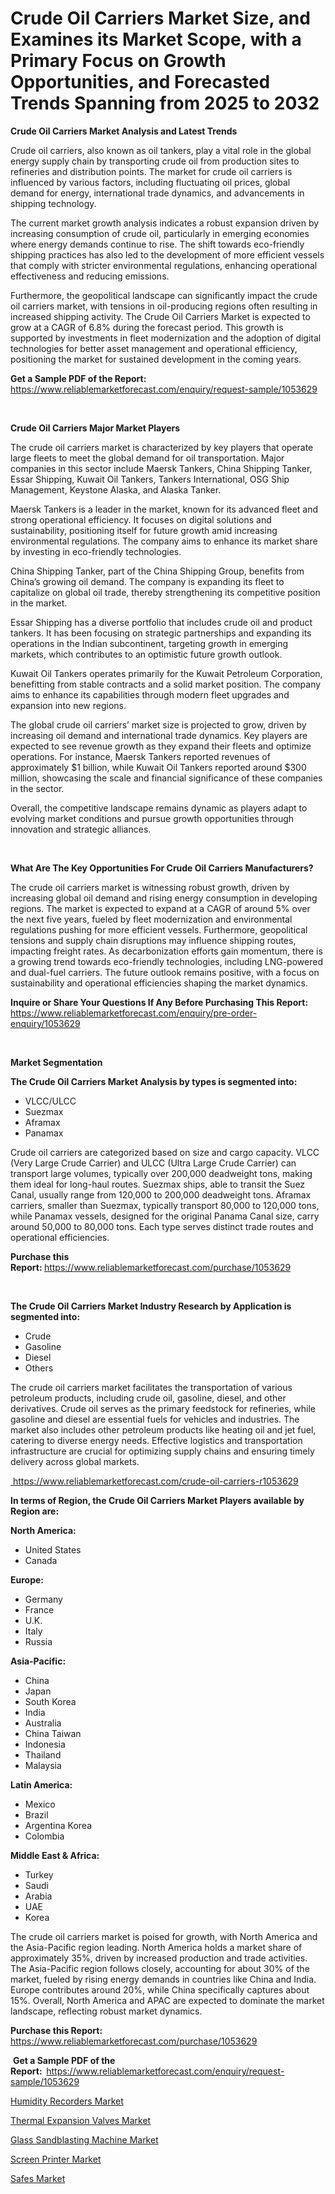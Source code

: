 <p><h1>Crude Oil Carriers Market Size, and Examines its Market Scope, with a Primary Focus on Growth Opportunities, and Forecasted Trends Spanning from 2025 to 2032</h1></p><p><strong>Crude Oil Carriers Market Analysis and Latest Trends</strong></p>
<p><p>Crude oil carriers, also known as oil tankers, play a vital role in the global energy supply chain by transporting crude oil from production sites to refineries and distribution points. The market for crude oil carriers is influenced by various factors, including fluctuating oil prices, global demand for energy, international trade dynamics, and advancements in shipping technology. </p><p>The current market growth analysis indicates a robust expansion driven by increasing consumption of crude oil, particularly in emerging economies where energy demands continue to rise. The shift towards eco-friendly shipping practices has also led to the development of more efficient vessels that comply with stricter environmental regulations, enhancing operational effectiveness and reducing emissions. </p><p>Furthermore, the geopolitical landscape can significantly impact the crude oil carriers market, with tensions in oil-producing regions often resulting in increased shipping activity. The Crude Oil Carriers Market is expected to grow at a CAGR of 6.8% during the forecast period. This growth is supported by investments in fleet modernization and the adoption of digital technologies for better asset management and operational efficiency, positioning the market for sustained development in the coming years.</p></p>
<p><strong>Get a Sample PDF of the Report:&nbsp;</strong> <a href="https://www.reliablemarketforecast.com/enquiry/request-sample/1053629?utm_campaign=1842&utm_medium=2&utm_source=Github&utm_content=ia&utm_term=09042025&utm_id=crude-oil-carriers">https://www.reliablemarketforecast.com/enquiry/request-sample/1053629</a></p>
<p>&nbsp;</p>
<p><strong>Crude Oil Carriers Major Market Players</strong></p>
<p><p>The crude oil carriers market is characterized by key players that operate large fleets to meet the global demand for oil transportation. Major companies in this sector include Maersk Tankers, China Shipping Tanker, Essar Shipping, Kuwait Oil Tankers, Tankers International, OSG Ship Management, Keystone Alaska, and Alaska Tanker. </p><p>Maersk Tankers is a leader in the market, known for its advanced fleet and strong operational efficiency. It focuses on digital solutions and sustainability, positioning itself for future growth amid increasing environmental regulations. The company aims to enhance its market share by investing in eco-friendly technologies.</p><p>China Shipping Tanker, part of the China Shipping Group, benefits from China’s growing oil demand. The company is expanding its fleet to capitalize on global oil trade, thereby strengthening its competitive position in the market.</p><p>Essar Shipping has a diverse portfolio that includes crude oil and product tankers. It has been focusing on strategic partnerships and expanding its operations in the Indian subcontinent, targeting growth in emerging markets, which contributes to an optimistic future growth outlook.</p><p>Kuwait Oil Tankers operates primarily for the Kuwait Petroleum Corporation, benefitting from stable contracts and a solid market position. The company aims to enhance its capabilities through modern fleet upgrades and expansion into new regions.</p><p>The global crude oil carriers’ market size is projected to grow, driven by increasing oil demand and international trade dynamics. Key players are expected to see revenue growth as they expand their fleets and optimize operations. For instance, Maersk Tankers reported revenues of approximately $1 billion, while Kuwait Oil Tankers reported around $300 million, showcasing the scale and financial significance of these companies in the sector.</p><p>Overall, the competitive landscape remains dynamic as players adapt to evolving market conditions and pursue growth opportunities through innovation and strategic alliances.</p></p>
<p>&nbsp;</p>
<p><strong>What Are The Key Opportunities For Crude Oil Carriers Manufacturers?</strong></p>
<p><p>The crude oil carriers market is witnessing robust growth, driven by increasing global oil demand and rising energy consumption in developing regions. The market is expected to expand at a CAGR of around 5% over the next five years, fueled by fleet modernization and environmental regulations pushing for more efficient vessels. Furthermore, geopolitical tensions and supply chain disruptions may influence shipping routes, impacting freight rates. As decarbonization efforts gain momentum, there is a growing trend towards eco-friendly technologies, including LNG-powered and dual-fuel carriers. The future outlook remains positive, with a focus on sustainability and operational efficiencies shaping the market dynamics.</p></p>
<p><strong>Inquire or Share Your Questions If Any Before Purchasing This Report:</strong> <a href="https://www.reliablemarketforecast.com/enquiry/pre-order-enquiry/1053629?utm_campaign=1842&utm_medium=2&utm_source=Github&utm_content=ia&utm_term=09042025&utm_id=crude-oil-carriers">https://www.reliablemarketforecast.com/enquiry/pre-order-enquiry/1053629</a></p>
<p>&nbsp;</p>
<p><strong>Market Segmentation</strong></p>
<p><strong>The Crude Oil Carriers Market Analysis by types is segmented into:</strong></p>
<p><ul><li>VLCC/ULCC</li><li>Suezmax</li><li>Aframax</li><li>Panamax</li></ul></p>
<p><p>Crude oil carriers are categorized based on size and cargo capacity. VLCC (Very Large Crude Carrier) and ULCC (Ultra Large Crude Carrier) can transport large volumes, typically over 200,000 deadweight tons, making them ideal for long-haul routes. Suezmax ships, able to transit the Suez Canal, usually range from 120,000 to 200,000 deadweight tons. Aframax carriers, smaller than Suezmax, typically transport 80,000 to 120,000 tons, while Panamax vessels, designed for the original Panama Canal size, carry around 50,000 to 80,000 tons. Each type serves distinct trade routes and operational efficiencies.</p></p>
<p><strong>Purchase this Report:&nbsp;</strong><a href="https://www.reliablemarketforecast.com/purchase/1053629?utm_campaign=1842&utm_medium=2&utm_source=Github&utm_content=ia&utm_term=09042025&utm_id=crude-oil-carriers">https://www.reliablemarketforecast.com/purchase/1053629</a></p>
<p>&nbsp;</p>
<p><strong>The Crude Oil Carriers Market Industry Research by Application is segmented into:</strong></p>
<p><ul><li>Crude</li><li>Gasoline</li><li>Diesel</li><li>Others</li></ul></p>
<p><p>The crude oil carriers market facilitates the transportation of various petroleum products, including crude oil, gasoline, diesel, and other derivatives. Crude oil serves as the primary feedstock for refineries, while gasoline and diesel are essential fuels for vehicles and industries. The market also includes other petroleum products like heating oil and jet fuel, catering to diverse energy needs. Effective logistics and transportation infrastructure are crucial for optimizing supply chains and ensuring timely delivery across global markets.</p></p>
<p><a href="https://www.reliablemarketforecast.com/crude-oil-carriers-r1053629?utm_campaign=1842&utm_medium=2&utm_source=Github&utm_content=ia&utm_term=09042025&utm_id=crude-oil-carriers">&nbsp;https://www.reliablemarketforecast.com/crude-oil-carriers-r1053629</a></p>
<p><strong>In terms of Region, the Crude Oil Carriers Market Players available by Region are:</strong></p>
<p>
    <p> <strong> North America: </strong>
        <ul>
            <li>United States</li>
            <li>Canada</li>
        </ul>
        </p> 
    <p> <strong> Europe: </strong>
        <ul>
            <li>Germany</li>
            <li>France</li>
            <li>U.K.</li>
            <li>Italy</li>
            <li>Russia</li>
        </ul>
        </p> 
    <p> <strong> Asia-Pacific: </strong>
        <ul>
            <li>China</li>
            <li>Japan</li>
            <li>South Korea</li>
            <li>India</li>
            <li>Australia</li>
            <li>China Taiwan</li>
            <li>Indonesia</li>
            <li>Thailand</li>
            <li>Malaysia</li>
        </ul>
        </p> 
    <p> <strong> Latin America: </strong>
        <ul>
            <li>Mexico</li>
            <li>Brazil</li>
            <li>Argentina Korea</li>
            <li>Colombia</li>
        </ul>
        </p> 
    <p> <strong> Middle East & Africa: </strong>
        <ul>
            <li>Turkey</li>
            <li>Saudi</li>
            <li>Arabia</li>
            <li>UAE</li>
            <li>Korea</li>
        </ul>
    </p>
    </p>
<p><p>The crude oil carriers market is poised for growth, with North America and the Asia-Pacific region leading. North America holds a market share of approximately 35%, driven by increased production and trade activities. The Asia-Pacific region follows closely, accounting for about 30% of the market, fueled by rising energy demands in countries like China and India. Europe contributes around 20%, while China specifically captures about 15%. Overall, North America and APAC are expected to dominate the market landscape, reflecting robust market dynamics.</p></p>
<p><strong>Purchase this Report: </strong><a href="https://www.reliablemarketforecast.com/purchase/1053629?utm_campaign=1842&utm_medium=2&utm_source=Github&utm_content=ia&utm_term=09042025&utm_id=crude-oil-carriers">https://www.reliablemarketforecast.com/purchase/1053629</a></p>
<p>&nbsp;<strong>Get a Sample PDF of the Report:&nbsp;&nbsp;</strong><a href="https://www.reliablemarketforecast.com/enquiry/request-sample/1053629?utm_campaign=1842&utm_medium=2&utm_source=Github&utm_content=ia&utm_term=09042025&utm_id=crude-oil-carriers">https://www.reliablemarketforecast.com/enquiry/request-sample/1053629</a></p>
<p><strong></strong></p>
<p><p><a href="https://github.com/afghatakito29/Market-Research-Report-List-1/blob/main/humidity-recorders-market.md?utm_campaign=1842&utm_medium=2&utm_source=Github&utm_content=ia&utm_term=09042025&utm_id=crude-oil-carriers">Humidity Recorders Market</a></p><p><a href="https://github.com/eimutelufta/Market-Research-Report-List-1/blob/main/thermal-expansion-valves-market.md?utm_campaign=1842&utm_medium=2&utm_source=Github&utm_content=ia&utm_term=09042025&utm_id=crude-oil-carriers">Thermal Expansion Valves Market</a></p><p><a href="https://github.com/saqafidrahea/Market-Research-Report-List-1/blob/main/glass-sandblasting-machine-market.md?utm_campaign=1842&utm_medium=2&utm_source=Github&utm_content=ia&utm_term=09042025&utm_id=crude-oil-carriers">Glass Sandblasting Machine Market</a></p><p><a href="https://github.com/atawanyeze/Market-Research-Report-List-1/blob/main/screen-printer-market.md?utm_campaign=1842&utm_medium=2&utm_source=Github&utm_content=ia&utm_term=09042025&utm_id=crude-oil-carriers">Screen Printer Market</a></p><p><a href="https://github.com/vespigeakexc/Market-Research-Report-List-1/blob/main/safes-market.md?utm_campaign=1842&utm_medium=2&utm_source=Github&utm_content=ia&utm_term=09042025&utm_id=crude-oil-carriers">Safes Market</a></p></p>